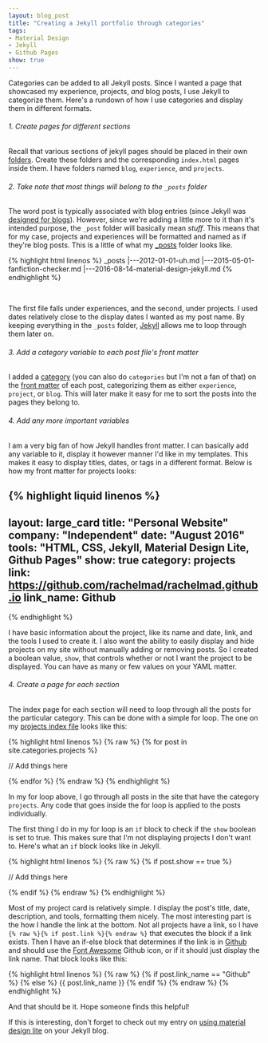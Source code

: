 ```yaml
---
layout: blog_post
title: "Creating a Jekyll portfolio through categories"
tags:
- Material Design
- Jekyll
- Github Pages
show: true
---
```


Categories can be added to all Jekyll posts.
Since I wanted a page that showcased my experience, projects, <i>and</i> blog posts, I use Jekyll to categorize them.
Here's a rundown of how I use categories and display them in different formats.

<h6>1. Create pages for different sections</h6>
<p>
Recall that various sections of jekyll pages should be placed in their own
<a href="https://jekyllrb.com/docs/pages/">folders</a>.
Create these folders and the corresponding <code>index.html</code> pages inside them.
I have folders named <code>blog</code>, <code>experience</code>, and <code>projects</code>.
</p>

<h6>2. Take note that most things will belong to the <code>_posts</code> folder</h6>
<p>
The word post is typically associated with blog entries (since Jekyll was
<a href="https://getpocket.com/a/read/2638022">designed for blogs</a>).
However, since we're adding a little more to it than it's intended purpose,
the <code>_post</code> folder will basically mean <i>stuff</i>.
This means that for my case, projects and experiences will be formatted and named as if they're blog posts.
This is a little of what my
<a href="https://github.com/rachelmad/rachelmad.github.io/tree/master/_posts">_posts</a> folder looks like.
</p>

{% highlight html linenos %}
_posts
|---2012-01-01-uh.md
|---2015-05-01-fanfiction-checker.md
|---2016-08-14-material-design-jekyll.md
{% endhighlight %}

<br>
<p>
The first file falls under experiences, and the second, under projects.
I used dates relatively close to the display dates I wanted as my post name.
By keeping everything in the <code>_posts</code> folder,
<a href="https://jekyllrb.com/">Jekyll</a> allows me to loop through them later on.
</p>

<h6>3. Add a category variable to each post file's front matter</h6>
<p>
I added a <a href="https://jekyllrb.com/docs/frontmatter/">category</a>
(you can also do <code>categories</code> but I'm not a fan of that) on the
<a href="https://jekyllrb.com/docs/frontmatter/">front matter</a> of each post, categorizing them as either
<code>experience</code>, <code>project</code>, or <code>blog</code>.
This will later make it easy for me to sort the posts into the pages they belong to.
</p>

<h6>4. Add any more important variables</h6>
<p>
I am a very big fan of how Jekyll handles front matter.
I can basically add any variable to it, display it however manner I'd like in my templates.
This makes it easy to display titles, dates, or tags in a different format.
Below is how my front matter for projects looks:
</p>

{% highlight liquid linenos %}
---
layout: large_card
title: "Personal Website"
company: "Independent"
date: "August 2016"
tools: "HTML, CSS, Jekyll, Material Design Lite, Github Pages"
show: true
category: projects
link: https://github.com/rachelmad/rachelmad.github.io
link_name: Github
---
{% endhighlight %}

<p>
I have basic information about the project, like its name and date, link, and the tools I used to create it.
I also want the ability to easily display and hide projects on my site without manually adding or removing posts.
So I created a boolean value, <code>show</code>, that controls whether or not I want the project to be displayed.
You can have as many or few values on your YAML matter.

<h6>4. Create a page for each section</h6>
<p>
The index page for each section will need to loop through all the posts for the particular category.
This can be done with a simple for loop.
The one on my <a href="https://github.com/rachelmad/rachelmad.github.io/blob/master/projects/index.html">projects index file</a> looks like this:
</p>

{% highlight html linenos %}
{% raw %}
{% for post in site.categories.projects %}

// Add things here

{% endfor %}
{% endraw %}
{% endhighlight %}

<p>
In my for loop above, I go through all posts in the site that have the category <code>projects</code>.
Any code that goes inside the for loop is applied to the posts individually.
</p>
<p>
The first thing I do in my for loop is an <code>if</code> block to check if the <code>show</code> boolean is set to true.
This makes sure that I'm not displaying projects I don't want to.
Here's what an <code>if</code> block looks like in Jekyll.
</p>

{% highlight html linenos %}
{% raw %}
{% if post.show == true %}

// Add things here

{% endif %}
{% endraw %}
{% endhighlight %}

<p>
Most of my project card is relatively simple.
I display the post's title, date, description, and tools, formatting them nicely.
The most interesting part is the how I handle the link at the bottom.
Not all projects have a link, so I have
<code>{% raw %}{% if post.link %}{% endraw %}</code> that executes the block if a link exists.
Then I have an if-else block that determines if the link is in
<a href="https://github.com/">Github</a> and should use the <a href="http://fontawesome.io/">Font Awesome</a> Github icon,
or if it should just display the link name.
That block looks like this:
</p>

{% highlight html linenos %}
{% raw %}
{% if post.link_name == "Github" %}
    <i class="fa fa-github icon-button fa-2x" aria-hidden="true"></i>
{% else %}
    {{ post.link_name }}
{% endif %}
{% endraw %}
{% endhighlight %}

<p>
And that should be it. Hope someone finds this helpful!
</p>

<p>
If this is interesting, don't forget to check out my entry on
<a href="/entries/2016/08/14/material-design-jekyll">using material design lite</a> on your Jekyll blog.

